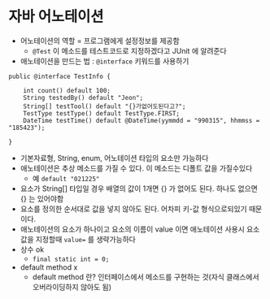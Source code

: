 # 자바 어노테이션
* 어노테이션의 역할 = 프로그램에게 설정정보를 제공함   
    * `@Test` 이 메소드를 테스트코드로 지정하겠다고 JUnit 에 알려준다
* 애노테이션을 만드는 법 : `@interface` 키워드를 사용하기
```
public @interface TestInfo {
    
    int count() default 100;
    String testedBy() default "Jeon";
    String[] testTool() default "{}가없어도된다고?";
    TestType testType() default TestType.FIRST;
    DateTime testTime() default @DateTime(yymmdd = "990315", hhmmss = "185423");
    
}
```
* 기본자료형, String, enum, 어노테이션 타입의 요소만 가능하다
* 애노테이션은 추상 메소드를 가질 수 있다. 이 메소드는 디폴트 값을 가질수있다   
    * 예 `default "021225"`
* 요소가 String[] 타입일 경우 배열의 값이 1개면 {} 가 없어도 된다. 하나도 없으면 {} 는 있어야함
* 요소를 정의한 순서대로 값을 넣지 않아도 된다. 어차피 키-값 형식으로되있기 때문이다.
* 애노테이션의 요소가 하나이고 요소의 이름이 value 이면 애노테이션 사용시 요소값을 지정할때 `value=` 를 생략가능하다
* 상수 ok
    * `final static int = 0;` 
*  default method x
    * default method 란? 인터페이스에서 메소드를 구현하는 것(자식 클래스에서 오버라이딩하지 않아도 됨)